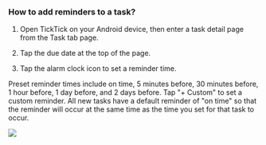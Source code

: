 ### How to add reminders to a task?

1. Open TickTick on your Android device, then enter a task detail page from the Task tab page.

2. Tap the due date at the top of the page.

3. Tap the alarm clock icon to set a reminder time.

Preset reminder times include on time, 5 minutes before, 30 minutes before, 1 hour before, 1 day before, and 2 days before. Tap "+ Custom" to set a custom reminder. All new tasks have a default reminder of "on time" so that the reminder will occur at the same time as the time you set for that task to occur.

![](../../../images/ticktick-android-app/reminder/3.5.1.png)

